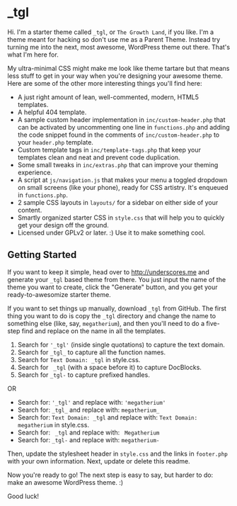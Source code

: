 _tgl
===

Hi. I'm a starter theme called `_tgl`, or `The Growth Land`, if you like. I'm a theme meant for hacking so don't use me as a Parent Theme. Instead try turning me into the next, most awesome, WordPress theme out there. That's what I'm here for.

My ultra-minimal CSS might make me look like theme tartare but that means less stuff to get in your way when you're designing your awesome theme. Here are some of the other more interesting things you'll find here:

* A just right amount of lean, well-commented, modern, HTML5 templates.
* A helpful 404 template.
* A sample custom header implementation in `inc/custom-header.php` that can be activated by uncommenting one line in `functions.php` and adding the code snippet found in the comments of `inc/custom-header.php` to your `header.php` template.
* Custom template tags in `inc/template-tags.php` that keep your templates clean and neat and prevent code duplication.
* Some small tweaks in `inc/extras.php` that can improve your theming experience.
* A script at `js/navigation.js` that makes your menu a toggled dropdown on small screens (like your phone), ready for CSS artistry. It's enqueued in `functions.php`.
* 2 sample CSS layouts in `layouts/` for a sidebar on either side of your content.
* Smartly organized starter CSS in `style.css` that will help you to quickly get your design off the ground.
* Licensed under GPLv2 or later. :) Use it to make something cool.

Getting Started
---------------

If you want to keep it simple, head over to http://underscores.me and generate your `_tgl` based theme from there. You just input the name of the theme you want to create, click the "Generate" button, and you get your ready-to-awesomize starter theme.

If you want to set things up manually, download `_tgl` from GitHub. The first thing you want to do is copy the `_tgl` directory and change the name to something else (like, say, `megatherium`), and then you'll need to do a five-step find and replace on the name in all the templates.

1. Search for `'_tgl'` (inside single quotations) to capture the text domain.
2. Search for `_tgl_` to capture all the function names.
3. Search for `Text Domain: _tgl` in style.css.
4. Search for <code>&nbsp;_tgl</code> (with a space before it) to capture DocBlocks.
5. Search for `_tgl-` to capture prefixed handles.

OR

* Search for: `'_tgl'` and replace with: `'megatherium'`
* Search for: `_tgl_` and replace with: `megatherium_`
* Search for: `Text Domain: _tgl` and replace with: `Text Domain: megatherium` in style.css.
* Search for: <code>&nbsp;_tgl</code> and replace with: <code>&nbsp;Megatherium</code>
* Search for: `_tgl-` and replace with: `megatherium-`

Then, update the stylesheet header in `style.css` and the links in `footer.php` with your own information. Next, update or delete this readme.

Now you're ready to go! The next step is easy to say, but harder to do: make an awesome WordPress theme. :)

Good luck!
